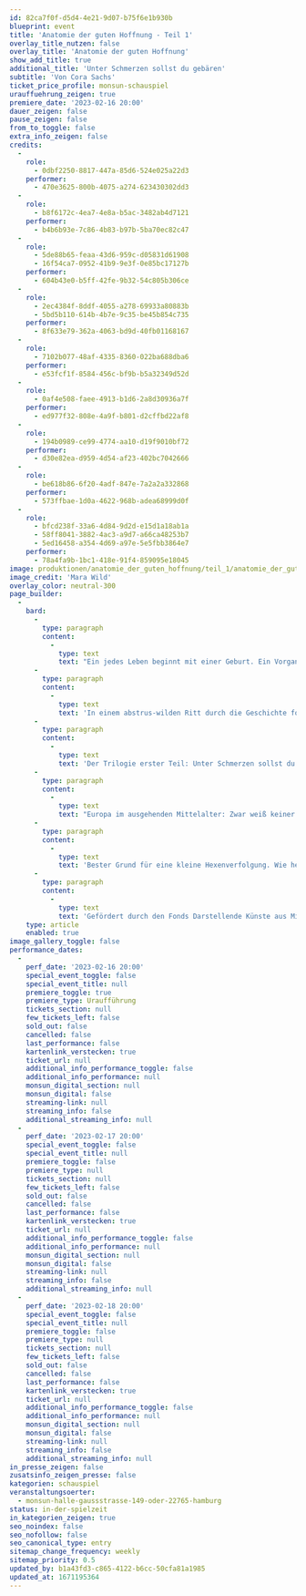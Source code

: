 ```yaml
---
id: 82ca7f0f-d5d4-4e21-9d07-b75f6e1b930b
blueprint: event
title: 'Anatomie der guten Hoffnung - Teil 1'
overlay_title_nutzen: false
overlay_title: 'Anatomie der guten Hoffnung'
show_add_title: true
additional_title: 'Unter Schmerzen sollst du gebären'
subtitle: 'Von Cora Sachs'
ticket_price_profile: monsun-schauspiel
urauffuehrung_zeigen: true
premiere_date: '2023-02-16 20:00'
dauer_zeigen: false
pause_zeigen: false
from_to_toggle: false
extra_info_zeigen: false
credits:
  -
    role:
      - 0dbf2250-8817-447a-85d6-524e025a22d3
    performer:
      - 470e3625-800b-4075-a274-623430302dd3
  -
    role:
      - b8f6172c-4ea7-4e8a-b5ac-3482ab4d7121
    performer:
      - b4b6b93e-7c86-4b83-b97b-5ba70ec82c47
  -
    role:
      - 5de88b65-feaa-43d6-959c-d05831d61908
      - 16f54ca7-0952-41b9-9e3f-0e85bc17127b
    performer:
      - 604b43e0-b5ff-42fe-9b32-54c805b306ce
  -
    role:
      - 2ec4384f-8ddf-4055-a278-69933a80883b
      - 5bd5b110-614b-4b7e-9c35-be45b854c735
    performer:
      - 8f633e79-362a-4063-bd9d-40fb01168167
  -
    role:
      - 7102b077-48af-4335-8360-022ba688dba6
    performer:
      - e53fcf1f-8584-456c-bf9b-b5a32349d52d
  -
    role:
      - 0af4e508-faee-4913-b1d6-2a8d30936a7f
    performer:
      - ed977f32-808e-4a9f-b801-d2cffbd22af8
  -
    role:
      - 194b0989-ce99-4774-aa10-d19f9010bf72
    performer:
      - d30e82ea-d959-4d54-af23-402bc7042666
  -
    role:
      - be618b86-6f20-4adf-847e-7a2a2a332868
    performer:
      - 573ffbae-1d0a-4622-968b-adea68999d0f
  -
    role:
      - bfcd238f-33a6-4d84-9d2d-e15d1a18ab1a
      - 58ff8041-3882-4ac3-a9d7-a66ca48253b7
      - 5ed16458-a354-4d69-a97e-5e5fbb3864e7
    performer:
      - 78a4fa9b-1bc1-418e-91f4-859095e18045
image: produktionen/anatomie_der_guten_hoffnung/teil_1/anatomie_der_guten_hoffnung_c_mara_wild_01.jpg
image_credit: 'Mara Wild'
overlay_color: neutral-300
page_builder:
  -
    bard:
      -
        type: paragraph
        content:
          -
            type: text
            text: "Ein jedes Leben beginnt mit einer Geburt. Ein Vorgang, der so alt ist wie das Leben selbst.\_"
      -
        type: paragraph
        content:
          -
            type: text
            text: 'In einem abstrus-wilden Ritt durch die Geschichte folgt die Stücktrilogie den medizinhistorischen, gesellschaftlichen und machtpolitischen Umbrüchen rund um Empfängnis, Schwangerschaft und Geburt. Die jahrtausendelangen Diskussionen um Geburt und Selbstbestimmung werden genüsslich seziert, unter das Mikroskop gelegt und sorgfältig kartografiert. Die eigentlichen Debatten werden freigelegt, für die die Geburt immer wieder als Stellvertreterkonflikte herhalten musste und muss. Der Schleier der Mystifizierung und Verklärung wird gelüftet: Legen wir den Finger in die Wunde! Wagen wir uns auf das Schlachtfeld Körper, über den und mit dem Politik gemacht wird, dem Ideologien übergestülpt und anhand dessen gesellschaftliche und soziale Grenzlinien gezogen werden!'
      -
        type: paragraph
        content:
          -
            type: text
            text: 'Der Trilogie erster Teil: Unter Schmerzen sollst du gebären'
      -
        type: paragraph
        content:
          -
            type: text
            text: "Europa im ausgehenden Mittelalter: Zwar weiß keiner genau, was bei der Empfängnis passiert, aber die Frauen haben die Situation entgegen heutigen Vorstellungen erstaunlich gut unter Kontrolle. Eine Kontrolle, die sich der patriarchalen Ordnung entzieht. Skandal. Sie geht mit weiblichem Wissen einher, in das die Männer keinen Einblick haben. Ein unzumutbarer Zustand also, den die weltliche und die geistliche Obrigkeit nicht dulden kann! Was Wissen ist, bestimmt immer noch die Kirche, und erst recht, was praktiziert werden darf. Die Gebärmutter weiß zwar: An allem sind die alten Griechen schuld. Doch die Kirche weiß es besser: Eigentlich war’s Eva.\_\_"
      -
        type: paragraph
        content:
          -
            type: text
            text: 'Bester Grund für eine kleine Hexenverfolgung. Wie heißt es so schön im Malleus Maleficarum: „Niemand schadet dem katholischen Glauben mehr als die Hebamme.“ Doch im Unterleib regt sich Widerstand. Der Uterus ballt die Fäuste…'
      -
        type: paragraph
        content:
          -
            type: text
            text: 'Gefördert durch den Fonds Darstellende Künste aus Mitteln der Beauftragten der Bundesregierung für Kultur und Medien im Rahmen von NEUSTART KULTUR, die Claussen-Simon-Stiftung, in Kooperation mit dem monsun.theater.'
    type: article
    enabled: true
image_gallery_toggle: false
performance_dates:
  -
    perf_date: '2023-02-16 20:00'
    special_event_toggle: false
    special_event_title: null
    premiere_toggle: true
    premiere_type: Uraufführung
    tickets_section: null
    few_tickets_left: false
    sold_out: false
    cancelled: false
    last_performance: false
    kartenlink_verstecken: true
    ticket_url: null
    additional_info_performance_toggle: false
    additional_info_performance: null
    monsun_digital_section: null
    monsun_digital: false
    streaming-link: null
    streaming_info: false
    additional_streaming_info: null
  -
    perf_date: '2023-02-17 20:00'
    special_event_toggle: false
    special_event_title: null
    premiere_toggle: false
    premiere_type: null
    tickets_section: null
    few_tickets_left: false
    sold_out: false
    cancelled: false
    last_performance: false
    kartenlink_verstecken: true
    ticket_url: null
    additional_info_performance_toggle: false
    additional_info_performance: null
    monsun_digital_section: null
    monsun_digital: false
    streaming-link: null
    streaming_info: false
    additional_streaming_info: null
  -
    perf_date: '2023-02-18 20:00'
    special_event_toggle: false
    special_event_title: null
    premiere_toggle: false
    premiere_type: null
    tickets_section: null
    few_tickets_left: false
    sold_out: false
    cancelled: false
    last_performance: false
    kartenlink_verstecken: true
    ticket_url: null
    additional_info_performance_toggle: false
    additional_info_performance: null
    monsun_digital_section: null
    monsun_digital: false
    streaming-link: null
    streaming_info: false
    additional_streaming_info: null
in_presse_zeigen: false
zusatsinfo_zeigen_presse: false
kategorien: schauspiel
veranstaltungsoerter:
  - monsun-halle-gaussstrasse-149-oder-22765-hamburg
status: in-der-spielzeit
in_kategorien_zeigen: true
seo_noindex: false
seo_nofollow: false
seo_canonical_type: entry
sitemap_change_frequency: weekly
sitemap_priority: 0.5
updated_by: b1a43fd3-c865-4122-b6cc-50cfa81a1985
updated_at: 1671195364
---
```

